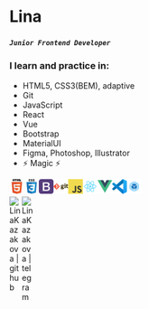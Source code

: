 # Lina
##### `Junior Frontend Developer`

<!--
### Connect with me:
_Location: Tomsk, Russia
Phone: +7 952 890 55 00
E-mail: ryuminaen@gmail.com_
<br /> -->

### I learn and practice in:
- HTML5, CSS3(BEM), adaptive
- Git
- JavaScript
- React
- Vue
- Bootstrap
- MaterialUI
- Figma, Photoshop, Illustrator
- ⚡ Magic ⚡

<img align="left" alt="HTML5" width="26px" src="https://raw.githubusercontent.com/github/explore/80688e429a7d4ef2fca1e82350fe8e3517d3494d/topics/html/html.png" />
<img align="left" alt="CSS3" width="26px" src="https://raw.githubusercontent.com/github/explore/80688e429a7d4ef2fca1e82350fe8e3517d3494d/topics/css/css.png" />
<img align="left" alt="Git" width="26px" src="https://raw.githubusercontent.com/github/explore/80688e429a7d4ef2fca1e82350fe8e3517d3494d/topics/bootstrap/bootstrap.png" />
<img align="left" alt="Git" width="26px" src="https://raw.githubusercontent.com/github/explore/80688e429a7d4ef2fca1e82350fe8e3517d3494d/topics/git/git.png" />
<img align="left" alt="JavaScript" width="26px" src="https://raw.githubusercontent.com/github/explore/80688e429a7d4ef2fca1e82350fe8e3517d3494d/topics/javascript/javascript.png" />
<img align="left" alt="React" width="26px" src="https://raw.githubusercontent.com/github/explore/80688e429a7d4ef2fca1e82350fe8e3517d3494d/topics/react/react.png" />
<img align="left" alt="Vue" width="26px" src="https://raw.githubusercontent.com/github/explore/80688e429a7d4ef2fca1e82350fe8e3517d3494d/topics/vue/vue.png" />
<img align="left" alt="Visual Studio Code" width="26px" src="https://raw.githubusercontent.com/github/explore/80688e429a7d4ef2fca1e82350fe8e3517d3494d/topics/visual-studio-code/visual-studio-code.png" />
<img align="left" alt="Webpack" width="26px" src="https://raw.githubusercontent.com/github/explore/80688e429a7d4ef2fca1e82350fe8e3517d3494d/topics/webpack/webpack.png" />

<br />

<!-- ### About me:

Now, my main goal is to get knowledge in front-end development.

- I have no production experience as a frontend developer, but **I have the abilities** that will come useful in any job.
- I am a geologist(first education). For the last 8 years I have worked as a leading geologist. My work consisted of writing projects and reports in the field of hydrogeology, creating graphic material, communicating with the customers.
- For many years I have been fond of photography and drawing - hence my knowledge of graphic editors. I love to create beautiful!
- I studied everything on my own.
- Without any knowledge in web development, I mastered the basics of html, css, JS and React in 7 months in 2021. I have done 5 projects and now I am working on another one using the java script.
- I have the skills of **self-study**, quick search for information and errors, I like to analyze data and solve unusual tasks.
<br />

### My pet-projects (deployments):
- landing-page (html, css) - https://ellieollie.github.io/App.creation/
- landing-page (html, css) - https://ellieollie.github.io/Tesla/
- game app "Find the bug" (JS) - https://ellieollie.github.io/Find_the_bug/
- todo app (React) - https://ellieollie.github.io/To-do/
- CV app (React) - https://ellieollie.github.io/EllieOllie
<br />

### I like:
- ⚡ to learn something new in Dev and much more;
- ⚡ winter outside sports (snowboard...);
- ⚡ to take photos and travel adventures;
- ⚡ to paint;
- ⚡ made cookies/bake goodies;
<br />


### My Education
- TSU (Tomsk State University) - Master of Geology
- Web Hero School - Frontend Developer junior (html, css, js, react)
- RS School Stage 0 - Frontend Developer junior (html, css, js basics)
<br />

### Languages
- **Russian** - native;
- **English** - A2 -> B1 (in progress). Language speaking practice I had in my travels and with my teacher.
<br /> -->

<!-- [<img align="left" alt="LinaKazakova | LinkedIn" width="22px" src="https://cdn.jsdelivr.net/npm/simple-icons@v3/icons/linkedin.svg" />][linkedin] -->
[<img align="left" alt="LinaKazakova | github" width="22px" src="https://cdn.jsdelivr.net/npm/simple-icons@v3/icons/github.svg" />][github]
[<img align="left" alt="LinaKazakova | telegram" width="22px" src="https://cdn.jsdelivr.net/npm/simple-icons@v3/icons/telegram.svg" />][telegram]

<!-- [linkedin]: https://www.linkedin.com/in/elina-kazakova-7b8434a3/ -->
[github]: https://github.com/EllieOllie/
[telegram]: https://t.me/ellie_Ooo/
